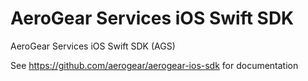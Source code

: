 # AeroGear Services iOS Swift SDK

AeroGear Services iOS Swift SDK (AGS)

See https://github.com/aerogear/aerogear-ios-sdk for documentation
